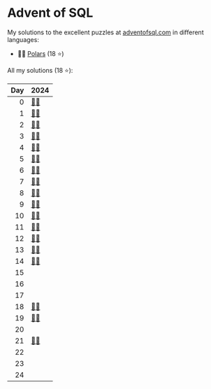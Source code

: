 # Advent of SQL

My solutions to the excellent puzzles at [adventofsql.com](http://adventofsql.com/) in different languages:

- 🐻‍❄️ [Polars](polars/) (18 ⭐)

All my solutions (18 ⭐):

|   Day | 2024                                                             |
|------:|:-----------------------------------------------------------------|
|     0 | [🐻‍❄️](polars/2024/00_the_great_christmas_analytics_crisis)        |
|     1 | [🐻‍❄️](polars/2024/01_santas_gift_list_parser)                     |
|     2 | [🐻‍❄️](polars/2024/02_santas_jumbled_letters)                      |
|     3 | [🐻‍❄️](polars/2024/03_the_greatest_christmas_dinner_ever)          |
|     4 | [🐻‍❄️](polars/2024/04_the_great_toy_tag_migration)                 |
|     5 | [🐻‍❄️](polars/2024/05_santas_production_dashboard)                 |
|     6 | [🐻‍❄️](polars/2024/06_making_presents_fairer)                      |
|     7 | [🐻‍❄️](polars/2024/07_santas_cartesian_elf_skill-matching_program) |
|     8 | [🐻‍❄️](polars/2024/08_the_great_north_pole_bureaucracy_bust)       |
|     9 | [🐻‍❄️](polars/2024/09_reindeer_training_records)                   |
|    10 | [🐻‍❄️](polars/2024/10_the_christmas_party_drinking_list)           |
|    11 | [🐻‍❄️](polars/2024/11_the_christmas_tree_famine)                   |
|    12 | [🐻‍❄️](polars/2024/12_the_great_gift_ranking)                      |
|    13 | [🐻‍❄️](polars/2024/13_santas_christmas_card_list)                  |
|    14 | [🐻‍❄️](polars/2024/14_where_is_santas_green_suit)                  |
|    15 |                                                                  |
|    16 |                                                                  |
|    17 |                                                                  |
|    18 | [🐻‍❄️](polars/2024/18_who_has_the_most_peers)                      |
|    19 | [🐻‍❄️](polars/2024/19_performance_review_season)                   |
|    20 |                                                                  |
|    21 | [🐻‍❄️](polars/2024/21_santa_chooses_his_influencer)                |
|    22 |                                                                  |
|    23 |                                                                  |
|    24 |                                                                  |
